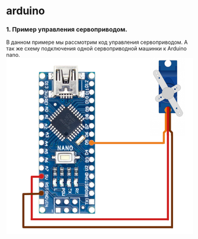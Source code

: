 # arduino

### 1. Пример управления сервоприводом.
В данном примере мы рассмотрим код управления сервоприводом.
А так же схему подключения одной сервоприводной машинки к Arduino nano.
![Схема подключения одной серво машинки к Arduino nano](https://github.com/shutovn/arduino/blob/main/sketch_servo/Arduino_nano_servo.png "Схема подключения одной серво машинки к Arduino nano")
